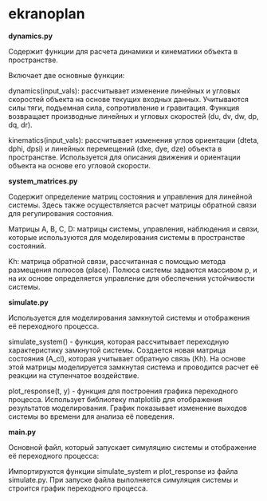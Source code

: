 # ekranoplan

**dynamics.py**

Cодержит функции для расчета динамики и кинематики объекта в пространстве.

Включает две основные функции:

dynamics(input_vals): рассчитывает изменение линейных и угловых скоростей объекта на основе текущих входных данных. Учитываются силы тяги, подъемная сила, сопротивление и гравитация. Функция возвращает производные линейных и угловых скоростей (du, dv, dw, dp, dq, dr).

kinematics(input_vals): рассчитывает изменения углов ориентации (dteta, dphi, dpsi) и линейных перемещений (dxe, dye, dze) объекта в пространстве. Используется для описания движения и ориентации объекта на основе его угловой скорости.

**system_matrices.py**

Содержит определение матриц состояния и управления для линейной системы. Здесь также осуществляется расчет матрицы обратной связи для регулирования состояния.

Матрицы A, B, C, D: матрицы системы, управления, наблюдения и связи, которые используются для моделирования системы в пространстве состояний.

Kh: матрица обратной связи, рассчитанная с помощью метода размещения полюсов (place). Полюса системы задаются массивом p, и на их основе определяется управление для обеспечения устойчивости системы.

**simulate.py**

Используется для моделирования замкнутой системы и отображения её переходного процесса.

simulate_system() - функция, которая рассчитывает переходную характеристику замкнутой системы. Создается новая матрица состояния (A_cl), которая учитывает обратную связь (Kh). На основе этой матрицы моделируется замкнутая система и проводится расчет её реакции на ступенчатое воздействие.

plot_response(t, y) - функция для построения графика переходного процесса. Использует библиотеку matplotlib для отображения результатов моделирования. График показывает изменение выходов системы во времени для анализа её поведения.

**main.py**

Основной файл, который запускает симуляцию системы и отображение её переходного процесса:

Импортируются функции simulate_system и plot_response из файла simulate.py.
При запуске файла выполняется симуляция системы и строится график переходного процесса.
